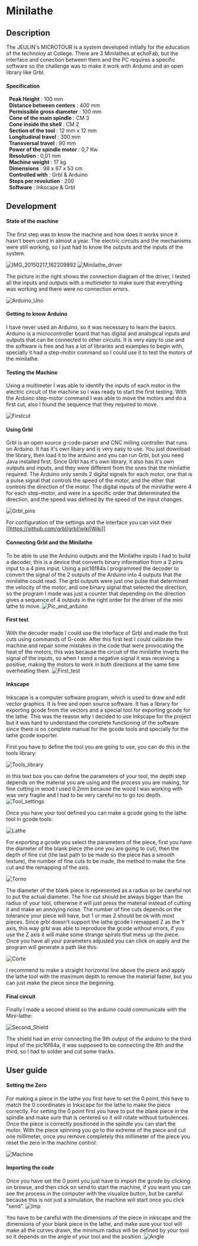 # Minilathe

## Description
The JEULIN's MICROTOUR is a system developed initially for the education of the technoloy at College. There are 3 Minilathes at echoFab, but the interface and conection between them and the PC requires a specific software so the challenge was to make it work with Arduino and an open library like Grbl.

#### Specification
&nbsp;&nbsp;**Peak Height** : 100 mm  
&nbsp;&nbsp;**Distance between centers** : 400 mm  
&nbsp;&nbsp;**Permissible gross diameter** : 100 mm  
&nbsp;&nbsp;**Cone of the main spindle** : CM 3  
&nbsp;&nbsp;**Cone inside the shell** : CM 2  
&nbsp;&nbsp;**Section of the tool** : 12 mm x 12 mm  
&nbsp;&nbsp;**Longitudinal travel** : 300 mm  
&nbsp;&nbsp;**Transversal travel** : 90 mm  
&nbsp;&nbsp;**Power of the spindle motor** : 0,7 Kw  
&nbsp;&nbsp;**Resolution** : 0,01 mm  
&nbsp;&nbsp;**Machine weight** : 17 kg  
&nbsp;&nbsp;**Dimensions** : 98 x 67 x 53 cm  
&nbsp;&nbsp;**Controlled with** : Grbl & Arduino  
&nbsp;&nbsp;**Steps per revolution** : 200  
&nbsp;&nbsp;**Software** : Inkscape & Grbl  

## Development  
#### State of the machine  
The first step was to know the machine and how does it works since it hasn't been used in almost a year. The electric circuits and the mechanisms were still working, so I just had to know the outputs and the inputs of the system.

![IMG_20150217_162209892](https://user-images.githubusercontent.com/65183668/84676001-438e2680-af2d-11ea-8c77-c2d7c4bea220.jpg)
![Minilathe_driver](https://user-images.githubusercontent.com/65183668/84676045-50ab1580-af2d-11ea-8258-d32159863241.jpg)

The picture in the right shows the connection diagram of the driver, I tested all the inputs and outputs with a multimeter to make sure that everything was working and there were no connection errors.

![Arduino_Uno](https://user-images.githubusercontent.com/65183668/84676096-5dc80480-af2d-11ea-9d3b-69e4fe086a86.jpg)

#### Getting to know Arduino  
I have never used an Arduino, so it was necessary to learn the basics. Arduino is a microcontroller board that has digital and analogical inputs and outputs that can be connected to other circuits. It is very easy to use and the software is free and has a lot of libraries and examples to begin with, specially it had a step-motor command so I could use it to test the motors of the minilathe.






#### Testing the Machine  
Using a multimeter I was able to identify the inputs of each motor in the electric circuit of the machine so I was ready to start the first testing. With the Arduino step-motor command I was able to move the motors and do a first cut, also I found the sequence that they required to move.

![Firstcut](https://user-images.githubusercontent.com/65183668/84676140-6a4c5d00-af2d-11ea-9ddb-93ffc0bb8057.jpg)


#### Using Grbl  
Grbl is an open source g-code-parser and CNC milling controller that runs on Arduino. It has it's own libary and is very easy to use. You just download the library, then load it to the arduino and you can run Grbl, but you need Java installed first. Since Grbl has it's own library, it also has it's own outputs and inputs, and they were different from the ones that the minilathe required. The Arduino only sends 2 digital signals for each motor, one that is a pulse signal that controls the speed of the motor, and the other that controls the direction of the motor. The digital inputs of the minilathe were 4 for each step-motor, and were in a specific order that determinated the direction, and the speed was defined by the speed of the input changes. 


![Grbl_pins](https://user-images.githubusercontent.com/65183668/84676165-7506f200-af2d-11ea-9bcd-1679892a28b8.png)


For configuration of the settings and the interface you can visit their [[https://github.com/grbl/grbl/wiki|Wiki]]

#### Connecting Grbl and the Minilathe  
To be able to use the Arduino outputs and the Minilathe inputs I had to build a decoder, this is a device that converts binary information from a 2 pins input to a 4 pins input. Using a pic16f84a I programmed the decoder to convert the signal of the 2 outputs of the Arduino into 4 outputs that the minilathe could read. The grbl outputs were just one pulse that determined the velocity of the motor, and one binary signal that selected the direction, so the program I made was just a counter that depending on the direction gives a sequence of 4 outputs in the right order for the driver of the mini lathe to move.
![Pic_and_arduino](https://user-images.githubusercontent.com/65183668/84676208-7f28f080-af2d-11ea-84cb-3a62a8110f10.jpg)


#### First test  
With the decoder made I could use the interface of Grbl and made the first cuts using commands of G-code. After this first test I could calibrate the machine and repair some mistakes in the code that were provocating the heat of the motors, this was because the circuit of the minilathe inverts the signal of the inputs, so when I send a negative signal it was receiving a positive, making the motors to work in both directions at the same time overheating them.
![First_test](https://user-images.githubusercontent.com/65183668/84676233-8a7c1c00-af2d-11ea-8d18-293bd6a7bed8.jpg)

#### Inkscape  
Inkscape is a computer software program, which is used to draw and edit vector graphics. It is free and open source software. It has a library for exporting gcode from the vectors and a special tool for exporting gcode for the lathe. This was the reason why I decided to use Inkscape for the project but it was hard to understand the complete functioning of the software since there is no complete manual for the gcode tools and specially for the lathe gcode exporter.

First you have to define the tool you are going to use, you can do this in the tools library:

![Tools_library](https://user-images.githubusercontent.com/65183668/84676252-9536b100-af2d-11ea-98a1-1c690654f1f6.png)

In this text box you can define the parameters of your tool, the depth step depends on the material you are using and the process you are making, for fine cutting in wood I used 0.2mm because the wood I was working with was very fragile and I had to be very careful no to go too depth.
![Tool_settings](https://user-images.githubusercontent.com/65183668/84676285-9ec01900-af2d-11ea-9400-2b37313981a2.png)

Once you have your tool defined you can make a gcode going to the lathe tool in gcode tools:

![Lathe](https://user-images.githubusercontent.com/65183668/84676320-a8e21780-af2d-11ea-8cdf-24d035dae03c.png)



For exporting a gcode you select the parameters of the piece, first you have the diameter of the blank piece (the one you are going to cut), then the depth of fine cut (the last path to be made so the piece has a smooth texture), the number of fine cuts to be made, the method to make the fine cut and the remapping of the axis. 

![Torno](https://user-images.githubusercontent.com/65183668/84676355-b4354300-af2d-11ea-9704-0693a52262bf.png)



The diameter of the blank piece is represented as a radius so be careful not to put the actual diameter. 
The fine cut should be always bigger than the radius of your tool, otherwise it will just press the material instead of cutting it and make an annoying noise. 
The number of fine cuts depends on the tolerance your piece will have, but 1 or max 2 should be ok with most pieces.
Since grbl doesn't support the lathe gcode I remapped Z as the Y axis, this way grbl was able to reproduce the gcode without errors, if you use the Z axis it will make some strange spirals that mess up the piece. 
Once you have all your parameters adjusted you can click on apply and the program will generate a path like this:



![Corte](https://user-images.githubusercontent.com/65183668/84676386-bdbeab00-af2d-11ea-933b-debd0fcb431a.png)


I recommend to make a straight horizontal line above the piece and apply the lathe tool with the maximum depth to remove the material faster, but you can just make the piece since the beginning.

#### Final circuit
Finally I made a second shield so the arduino could communicate with the Mini-lathe:

![Second_Shield](https://user-images.githubusercontent.com/65183668/84676416-c7481300-af2d-11ea-9271-442e710414fe.jpg)

The shield had an error connecting the 9th output of the arduino to the third input of the pic16f84a, it was supposed to be connecting the 8th and the third, so I had to solder and cut some tracks.

## User guide
#### Setting the Zero
For making a piece in the lathe you first have to set the 0 point, this have to match the 0 coordinates in Inkscape for the lathe to make the piece correctly. For setting the 0 point first you have to put the blank piece in the spindle and make sure that is centered so it will rotate without turbulences. Once the piece is correctly positioned in the spindle you can start the motor. With the piece spinning you go to the extreme of the piece and cut one millimeter, once you remove completely this millimeter of the piece you reset the zero in the machine control:



![Machine](https://user-images.githubusercontent.com/65183668/84676452-d202a800-af2d-11ea-9735-6b8df7a15a02.png)

#### Importing the code
Once you have set the 0 point you just have to import the gcode by clicking on browse, and then click on send to start the machine, if you want you can see the process in the computer with the visualize button, but be careful because this is not just a simulation, the machine will start once you click "send". 
![Imp](https://user-images.githubusercontent.com/65183668/84676481-daf37980-af2d-11ea-82ce-eb98049aeaa1.png)


You have to be careful with the dimensions of the piece in inkscape and the dimensions of your blank piece in the lathe, and make sure your tool will make all the curves drawn, the minimum radius will be defined by your tool so it depends on the angle of your tool and the position.
![Angle](https://user-images.githubusercontent.com/65183668/84676514-e3e44b00-af2d-11ea-99f6-01642bbcd06a.png)
